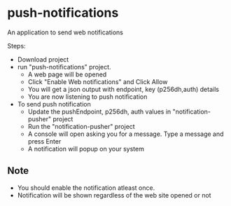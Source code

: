 # push-notifications

An application to send web notifications

Steps:
- Download project
- run "push-notifications" project.
  - A web page will be opened
  - Click "Enable Web notifications" and Click Allow
  - You will get a json output with endpoint, key (p256dh,auth) details
  - You are now listening to push notification
- To send push notification
  - Update the pushEndpoint, p256dh, auth values in "notification-pusher" project  
  - Run the "notification-pusher" project
  - A console will open asking you for a message. Type a message and press Enter
  - A notification will popup on your system
  
## Note
- You should enable the notification atleast once.
- Notification will be shown regardless of the web site opened or not
